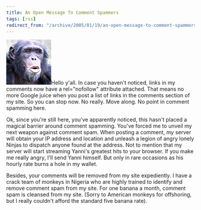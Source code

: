```yaml
---
title: An Open Message To Comment Spammers
tags: [rss]
redirect_from: "/archive/2005/01/19/an-open-message-to-comment-spammers.aspx/"
---
```


![Monkey](/images/MonkeyJoel.jpg)Hello y'all. In case you haven't
noticed, links in my comments now have a rel="nofollow" attribute
attached. That means no more Google juice when you post a list of links
in the comments section of my site. So you can stop now. No really. Move
along. No point in comment spamming here.

Ok, since you're still here, you've apparently noticed, this hasn't
placed a magical barrier around comment spamming. You've forced me to
unveil my next weapon against comment spam. When posting a comment, my
server will obtain your IP address and location and unleash a legion of
angry lonely Ninjas to dispatch anyone found at the address. Not to
mention that my server will start streaming Yanni's greatest hits to
your browser. If you make me really angry, I'll send Yanni himself. But
only in rare occasions as his hourly rate burns a hole in my wallet.

Besides, your comments will be removed from my site expediently. I have
a crack team of monkeys in Nigeria who are highly trained to identify
and remove comment spam from my site. For one banana a month, comment
spam is cleansed from my site. (Sorry to American monkeys for
offshoring, but I really couldn't afford the standard five banana rate).

